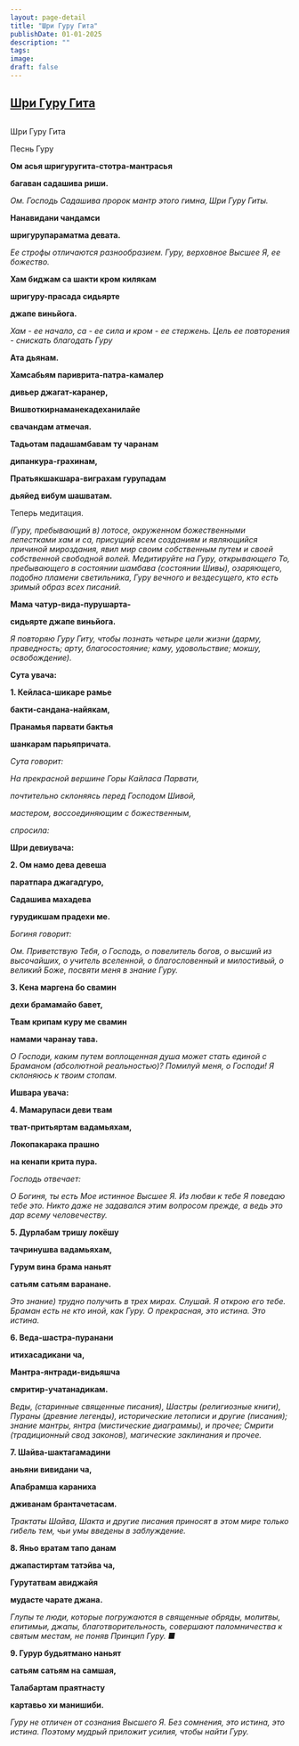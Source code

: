 ```yaml
---
layout: page-detail
title: "Шри Гуру Гита"
publishDate: 01-01-2025
description: ""
tags:
image:
draft: false
---
```


## [Шри Гуру Гита](#1)

## 

## 

  
Шри Гуру Гита 

 Песнь Гуру 

**Ом асья шригуругита-стотра-мантрасья** 

**багаван садашива риши.** 

_Ом. Господь Садашива пророк мантр этого гим­на, Шри Гуру Гиты._ 

**Нанавидани чандамси** 

**шригурупараматма девата.** 

_Ее строфы отличаются разнообразием. Гуру, верховное Высшее Я, ее божество._ 

**Хам биджам са шакти кром килякам** 

**шригуру-прасада сидьярте** 

**джапе виньйога.** 

_Хам - ее начало, са - ее сила и кром - ее стер­жень. Цель ее повторения - снискать благодать Гуру_ 

**Ата дьянам.** 

**Хамсабьям париврита-патра-камалер** 

**дивьер джагат-каранер,** 

**Вишвоткирнаманекадеханилайе** 

**свачандам атмечая.** 

**Тадьотам падашамбавам ту чаранам** 

**дипанкура-грахинам,** 

**Пратьякшакшара-виграхам гурупадам** 

**дьяйед вибум шашватам.** 

 Теперь медитация. 

_(Гуру, пребывающий в) лотосе, окруженном божест­венными лепестками хам и са, присущий всем созда­ниям и являющийся причиной мироздания, явил мир своим собственным путем и своей собственной свободной волей. Медитируйте на Гуру, открываю­щего То, пребывающего в состоянии шамбава (состоянии Шивы), озаряющего, подобно пламени светильника, Гуру вечного и вездесущего, кто есть зримый образ всех писаний._ 

**Мама чатур-вида-пурушарта-** 

**сидьярте джапе виньйога.** 

_Я повторяю Гуру Гиту, чтобы познать четыре цели жизни (дарму, праведность; арту, благосо­стояние; каму, удовольствие; мокшу, освобож­дение)._ 

**Сута увача:** 

**1\. Кейласа-шикаре рамье** 

**бакти-сандана-найякам,** 

**Пранамья парвати бактья** 

**шанкарам парьяпричата.** 

_Сута говорит:_ 

_На прекрасной вершине Горы Кайласа Парвати,_ 

_почтительно склоняясь перед Господом Шивой,_ 

_мастером, воссоединяющим с божественным,_ 

_спросила:_ 

**Шри девиувача:** 

**2\. Ом намо дева девеша** 

**паратпара джагадгуро,** 

**Садашива махадева** 

**гурудикшам прадехи ме.** 

_Богиня говорит:_ 

_Ом. Приветствую Тебя, о Господь, о повелитель богов, о высший из высочайших, о учитель все­ленной, о благословенный и милостивый, о вели­кий Боже, посвяти меня в знание Гуру._ 

**3\. Кена маргена бо свамин** 

**дехи брамамайо бавет,** 

**Твам крипам куру ме свамин** 

**намами чаранау тава.** 

_О Господи, каким путем воплощенная душа мо­жет стать единой с Браманом (абсолютной ре­альностью)? Помилуй меня, о Господи! Я скло­няюсь к твоим стопам._ 

**Ишвара увача:** 

**4\. Мамарупаси деви твам** 

**тват-притьяртам вадамьяхам,** 

**Локопакарака прашно** 

**на кенапи крита пура.** 

_Господь отвечает:_ 

_О Богиня, ты есть Мое истинное Высшее Я. Из любви к тебе Я поведаю тебе это. Никто даже не задавался этим вопросом прежде, а ведь это дар всему человечеству._ 

**5\. Дурлабам тришу локёшу** 

**тачринушва вадамьяхам,** 

**Гурум вина брама наньят** 

**сатьям сатьям варанане.** 

_Это знание) трудно получить в трех мирах. Слушай. Я открою его тебе. Браман есть не кто иной, как Гуру. О прекрасная, это истина. Это истина._ 

**6\. Веда-шастра-пуранани** 

**итихасадикани ча,** 

**Мантра-янтради-видьяшча** 

**смритир-учатанадикам.** 

_Веды, (старинные священные писания), Шастры (религиозные книги), Пураны (древние легенды), исторические летописи и другие (писания); зна­ние мантры, янтра (мистические диаграммы), и прочее; Смрити (традиционный свод законов), магические заклинания и прочее._ 

**7\. Шайва-шактагамадини** 

**аньяни вивидани ча,** 

**Апабрамша караниха** 

**дживанам брантачетасам.** 

_Трактаты Шайва, Шакта и другие писания при­носят в этом мире только гибель тем, чьи умы введены в заблуждение._ 

**8\. Яньо вратам тапо данам** 

**джапастиртам татэйва ча,** 

**Гурутатвам авиджайя** 

**мудасте чарате джана.** 

_Глупы те люди, которые погружаются в священ­ные обряды, молитвы, епитимьи, джапы, благо­творительность, совершают паломничества к святым местам, не поняв Принцип Гуру. ■_ 

**9\. Гурур будьятмано наньят** 

**сатьям сатьям на самшая,** 

**Талабартам праятнасту** 

**картавьо хи манишиби.** 

_Гуру не отличен от сознания Высшего Я. Без сомнения, это истина, это истина. Поэтому мудрый приложит усилия, чтобы найти Гуру._ 

  
